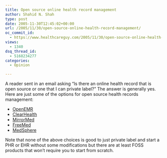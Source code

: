 ```yaml
---
title: Open source online health record management
author: Shahid N. Shah
type: post
date: 2005-11-30T12:45:02+00:00
url: /2005/11/30/open-source-online-health-record-management/
oc_commit_id:
  - https://www.healthcareguy.com/2005/11/30/open-source-online-health-record-management/1478768938
views:
  - 1340
dsq_thread_id:
  - 5168234277
categories:
  - Opinion

---
```

A reader sent in an email asking &#8220;Is there an online health record that is open source or one that I can private label?&#8221; The answer is generally yes. Here are just some of the options for open source health records management:

  * [OpenEMR][1]
  * [ClearHealth][2]
  *  [MirrorMed][3] 
  * [FreeMed][4]
  * [MedSphere][5]

Note that none of the above choices is good to just private label and start a PHR or EHR without some modifications but there are at least FOSS products that won&#8217;t require you to start from scratch.

 [1]: http://sourceforge.net/projects/openemr/
 [2]: http://www.clear-health.com/site/software/clearhealth.html
 [3]: http://www.mirorrmed.org/
 [4]: http://freemedsoftware.org/
 [5]: http://www.medsphere.com